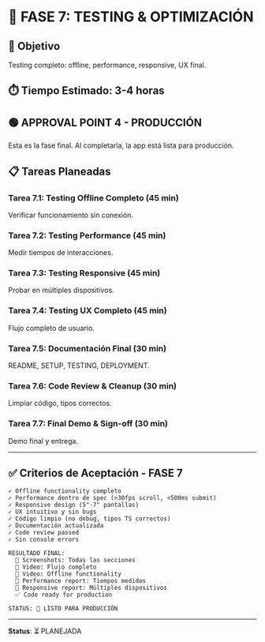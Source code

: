 # 🧪 FASE 7: TESTING & OPTIMIZACIÓN

## 🎯 Objetivo
Testing completo: offline, performance, responsive, UX final.

## ⏱️ Tiempo Estimado: 3-4 horas

## 🟢 APPROVAL POINT 4 - PRODUCCIÓN

Esta es la fase final. Al completarla, la app está lista para producción.

## 📋 Tareas Planeadas

### Tarea 7.1: Testing Offline Completo (45 min)
Verificar funcionamiento sin conexión.

### Tarea 7.2: Testing Performance (45 min)
Medir tiempos de interacciones.

### Tarea 7.3: Testing Responsive (45 min)
Probar en múltiples dispositivos.

### Tarea 7.4: Testing UX Completo (45 min)
Flujo completo de usuario.

### Tarea 7.5: Documentación Final (30 min)
README, SETUP, TESTING, DEPLOYMENT.

### Tarea 7.6: Code Review & Cleanup (30 min)
Limpiar código, tipos correctos.

### Tarea 7.7: Final Demo & Sign-off (30 min)
Demo final y entrega.

---

## ✅ Criterios de Aceptación - FASE 7

```
✓ Offline functionality completo
✓ Performance dentro de spec (>30fps scroll, <500ms submit)
✓ Responsive design (5"-7" pantallas)
✓ UX intuitivo y sin bugs
✓ Código limpio (no debug, tipos TS correctos)
✓ Documentación actualizada
✓ Code review passed
✓ Sin console errors

RESULTADO FINAL:
  📸 Screenshots: Todas las secciones
  📸 Video: Flujo completo
  📸 Video: Offline functionality
  📸 Performance report: Tiempos medidos
  📸 Responsive report: Múltiples dispositivos
  ✅ Code ready for production
  
STATUS: 🚀 LISTO PARA PRODUCCIÓN
```

---

**Status**: ⏳ PLANEJADA
